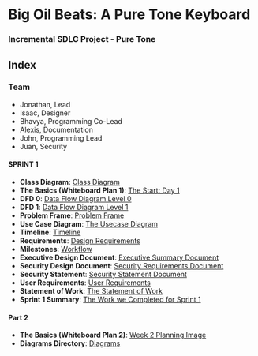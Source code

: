 # Big Oil Beats: A Pure Tone Keyboard
### Incremental SDLC Project - Pure Tone 

## Index
### Team
- Jonathan, Lead
- Isaac, Designer
- Bhavya, Programming Co-Lead
- Alexis, Documentation
- John, Programming Lead
- Juan, Security
  
#### SPRINT 1
- **Class Diagram**:  [Class Diagram](https://github.com/JGPerks/Pure-Tone/blob/35f01fc2742b944aed5686a0ac4f176311d255cf/DESIGN/BOB%20Class%20Diagram.png) <br>
- **The Basics (Whiteboard Plan 1)**:  [The Start: Day 1](https://github.com/JGPerks/Pure-Tone/blob/eb7ab7163cbee6d4977899e5035022727306a3c7/DOCUMENTATION%20/Sprint%201%20Uploads/WhiteboardPlan4-22.jpg) <br>
- **DFD 0**:  [Data Flow Diagram Level 0](https://github.com/JGPerks/Pure-Tone/blob/35f01fc2742b944aed5686a0ac4f176311d255cf/DESIGN/BOB%20DFD%20Level%200.png) <br>
- **DFD 1**:  [Data Flow Diagram Level 1](https://github.com/JGPerks/Pure-Tone/blob/35f01fc2742b944aed5686a0ac4f176311d255cf/DESIGN/BOB%20DFD%20Level%201.png) <br>
- **Problem Frame**:  [Problem Frame](https://github.com/JGPerks/Pure-Tone/blob/0d369f43c79cca8d819723ef2e5adfb34342f564/DESIGN/BOB%20Problem%20Frame.png) <br>
- **Use Case Diagram**:  [The Usecase Diagram](https://github.com/JGPerks/Pure-Tone/blob/0d369f43c79cca8d819723ef2e5adfb34342f564/DESIGN/Use%20Case%20Diagram.png) <br>
- **Timeline**:  [Timeline](https://github.com/JGPerks/Pure-Tone/blob/a0a6a8e8bd5c6dd491517dba660b6ea7ab47194a/DOCUMENTATION%20/Sprint%201%20Uploads/IncrementalTimeline.pdf) <br>
- **Requirements**:  [Design Requirements](https://github.com/JGPerks/Pure-Tone/blob/eb7ab7163cbee6d4977899e5035022727306a3c7/DESIGN%20/Initial%20design%20concept.md) <br>
- **Milestones**:  [Workflow](https://github.com/JGPerks/Pure-Tone/blob/ad1184739d1b4a7d11ef362f29b7a21836893ec7/DOCUMENTATION/Sprint%201/Milestones.md)
- **Executive Design Document**:  [Executive Summary Document](https://github.com/JGPerks/Pure-Tone/blob/eb7ab7163cbee6d4977899e5035022727306a3c7/DOCUMENTATION%20/Sprint%201%20/Executive%20Summary.md) <br>
- **Security Design Document**:  [Security Requirements Document](https://github.com/JGPerks/Pure-Tone/blob/031284b0a2e8796da71fb1cfb716db0b33e62a31/DOCUMENTATION/Sprint%201/SecurityRequirements.md) <br>
- **Security Statement**: [Security Statement Document](https://github.com/JGPerks/Pure-Tone/blob/19b2f89487fb8736411e0419b0052e9e3af09ce9/DOCUMENTATION/Sprint%201/SecurityStatement.md)
- **User Requirements**: [User Requirements](https://github.com/JGPerks/Pure-Tone/blob/19b2f89487fb8736411e0419b0052e9e3af09ce9/DOCUMENTATION/Sprint%201/UserRequirements.md)
- **Statement of Work**: [The Statement of Work](https://github.com/JGPerks/Pure-Tone/blob/19b2f89487fb8736411e0419b0052e9e3af09ce9/DOCUMENTATION/Sprint%201/Statement%20of%20Work.md)
- **Sprint 1 Summary**: [The Work we Completed for Sprint 1](https://github.com/JGPerks/Pure-Tone/blob/f409d304f65b36b8fc343aa2a892eee7bcc1dc38/DOCUMENTATION/Sprint%201/Sprint1Summary.md)

#### Part 2
- **The Basics (Whiteboard Plan 2)**:  [Week 2 Planning Image](https://github.com/JGPerks/Pure-Tone/blob/f409d304f65b36b8fc343aa2a892eee7bcc1dc38/DOCUMENTATION/Sprint%202/Sprint2Image.jpg) <br>
- **Diagrams Directory**:  [Diagrams]() <br>
